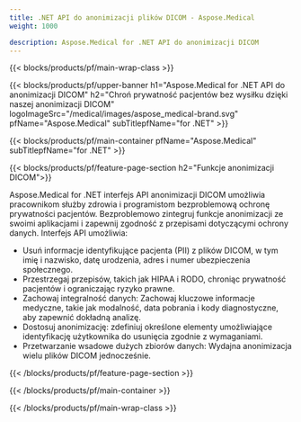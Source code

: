 ```yaml
---
title: .NET API do anonimizacji plików DICOM - Aspose.Medical
weight: 1000

description: Aspose.Medical for .NET API do anonimizacji DICOM 
---
```


{{< blocks/products/pf/main-wrap-class >}}

{{< blocks/products/pf/upper-banner h1="Aspose.Medical for .NET API do anonimizacji DICOM" h2="Chroń prywatność pacjentów bez wysiłku dzięki naszej anonimizacji DICOM" logoImageSrc="/medical/images/aspose_medical-brand.svg" pfName="Aspose.Medical" subTitlepfName="for .NET" >}}

{{< blocks/products/pf/main-container pfName="Aspose.Medical" subTitlepfName="for .NET" >}}

{{< blocks/products/pf/feature-page-section h2="Funkcje anonimizacji DICOM">}}

<p>Aspose.Medical for .NET interfejs API anonimizacji DICOM umożliwia pracownikom służby zdrowia i programistom bezproblemową ochronę prywatności pacjentów. Bezproblemowo zintegruj funkcje anonimizacji ze swoimi aplikacjami i zapewnij zgodność z przepisami dotyczącymi ochrony danych. Interfejs API umożliwia:</p>

<ul>
<li>Usuń informacje identyfikujące pacjenta (PII) z plików DICOM, w tym imię i nazwisko, datę urodzenia, adres i numer ubezpieczenia społecznego.</li>
<li>Przestrzegaj przepisów, takich jak HIPAA i RODO, chroniąc prywatność pacjentów i ograniczając ryzyko prawne.</li>
<li>Zachowaj integralność danych: Zachowaj kluczowe informacje medyczne, takie jak modalność, data pobrania i kody diagnostyczne, aby zapewnić dokładną analizę.</li>
<li>Dostosuj anonimizację: zdefiniuj określone elementy umożliwiające identyfikację użytkownika do usunięcia zgodnie z wymaganiami.</li>
<li>Przetwarzanie wsadowe dużych zbiorów danych: Wydajna anonimizacja wielu plików DICOM jednocześnie.</li>
</ul>

{{< /blocks/products/pf/feature-page-section >}}

{{< /blocks/products/pf/main-container >}}

{{< /blocks/products/pf/main-wrap-class >}}